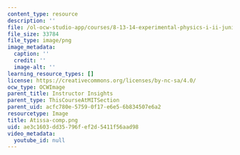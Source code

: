 ```yaml
---
content_type: resource
description: ''
file: /ol-ocw-studio-app/courses/8-13-14-experimental-physics-i-ii-junior-lab-fall-2016-spring-2017/ae3c1603dd35796fef2d5411f56aad98_Atissa-comp.png
file_size: 33784
file_type: image/png
image_metadata:
  caption: ''
  credit: ''
  image-alt: ''
learning_resource_types: []
license: https://creativecommons.org/licenses/by-nc-sa/4.0/
ocw_type: OCWImage
parent_title: Instructor Insights
parent_type: ThisCourseAtMITSection
parent_uid: acfc780e-5759-0f17-e6e5-6b834507e6a2
resourcetype: Image
title: Atissa-comp.png
uid: ae3c1603-dd35-796f-ef2d-5411f56aad98
video_metadata:
  youtube_id: null
---
```

